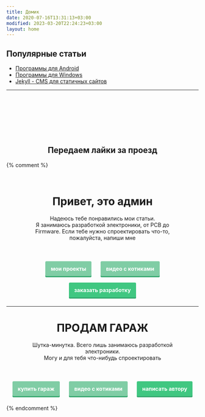 ```yaml
---
title: Домик
date: 2020-07-16T13:31:13+03:00
modified: 2023-03-20T22:24:23+03:00
layout: home
---
```


## Популярные статьи
- [Программы для Android](/soft/android.md)
- [Программы для Windows](/soft/windows.md)
- [Jekyll - CMS для статичных сайтов](/code/jekyll.md)

---

<br><br><br><br><br><br>

<div style="text-align: center;"><h2><strong>Передаем лайки за проезд</strong></h2></div>



{% comment %}
<style>
a.button7 {
  font-weight: 700;
  color: white;
  text-decoration: none;
  padding: .8em 1em calc(.8em + 3px);
  border-radius: 3px;
  background: rgb(64,199,129);
  box-shadow: 0 -3px rgb(53,167,110) inset;
  transition: 0.2s;
  line-height: 4;
  margin-left: 10px;
  margin-right: 10px;
} 
a.button7:hover { background: rgb(53, 167, 110); }
a.button7:active {
  background: rgb(33,147,90);
  box-shadow: 0 3px rgb(33,147,90) inset;
}
a.not_prefer{
  background: rgb(128 205 165);
}
</style>



<br>

<div style="text-align: center;">
	
<h1><strong>Привет, это админ</strong></h1>

<div style="max-width: 416px; text-align: center;margin-right: auto; margin-left: auto;">
<p>
Надеюсь тебе понравились мои статьи.<br>
Я занимаюсь разработкой электроники, от PCB до Firmware. Если тебе нужно спроектировать что-то, пожалуйста, напиши мне
</p>
</div>
	
<br>


<!--
<a href="/demo/64/?гараж.txt#0J/RgNC+0YHRgtC40YLQtSwg0LPQsNGA0LDQtiDRg9C20LUg0LrRgtC+LdGC0L4g0LrRg9C/0LjQuw" class="button7 not_prefer" title="мимо">купить&nbsp;гараж</a>
-->
<a href="/projects/" class="button7 not_prefer" title="узнать больше">мои&nbsp;проекты</a>
<a href="https://memcdn.t.me" class="button7 not_prefer" title="мяу">видео&nbsp;с&nbsp;котиками</a>
<a href="/about.html" class="button7" title="выбери меня">заказать&nbsp;разработку</a>

</div>


*******************************


<div style="text-align: center;">
	
<h1><strong>ПРОДАМ ГАРАЖ</strong></h1>

<div style="max-width: 416px; text-align: center;margin-right: auto; margin-left: auto;">
<p>
Шутка-минутка. Всего лишь занимаюсь разработкой электроники. <br>
Могу и для тебя что-нибудь спроектировать
</p>
</div>
	
<br>


<a href="/demo/64/?гараж.txt#0J/RgNC+0YHRgtC40YLQtSwg0LPQsNGA0LDQtiDRg9C20LUg0LrRgtC+LdGC0L4g0LrRg9C/0LjQuw" class="button7 not_prefer" title="мимо">купить&nbsp;гараж</a>
<a href="https://memcdn.t.me" class="button7 not_prefer" title="мяу">видео&nbsp;с&nbsp;котиками</a>
<a href="/about.html" class="button7" title="выбери меня">написать&nbsp;автору</a>

</div>

{% endcomment %}

<br><br><br><br><br><br><br><br><br>


